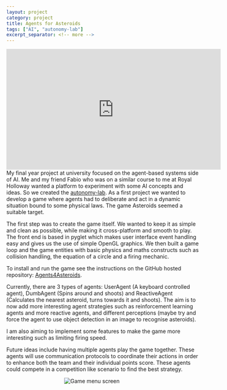 ```yaml
---
layout: project
category: project
title: Agents for Asteroids
tags: ["AI", "autonomy-lab"]
excerpt_separator: <!-- more -->
---
```


<div class="row">
    <div class="col">
        <iframe width="560" height="315" src="https://www.youtube.com/embed/Rkac55SBIco" frameborder="0" allow="accelerometer; autoplay; encrypted-media; gyroscope; picture-in-picture" allowfullscreen></iframe>
    </div>
    <div class="col">
        My final year project at university focused on the agent-based systems side of AI. Me and my friend Fabio who was on a similar course to me at Royal Holloway wanted a platform to experiment with some AI concepts and ideas. So we created the <a href="https://github.com/autonomy-lab">autonomy-lab</a>. As a first project we wanted to develop a game where agents had to deliberate and act in a dynamic situation bound to some physical laws. The game Asteroids seemed a suitable target.
    </div>
</div>

<!-- more -->

The first step was to create the game itself. We wanted to keep it as simple and clean as possible, while making it cross-platform and smooth to play. The front end is based in pyglet which makes user interface event handling easy and gives us the use of simple OpenGL graphics. We then built a game loop and the game entities with basic physics and maths constructs such as collision handling, the equation of a circle and a firing mechanic.

To install and run the game see the instructions on the GitHub hosted repository: <a href="https://github.com/autonomy-lab/Agents4Asteroids">Agents4Asteroids</a>.

Currently, there are 3 types of agents: UserAgent (A keyboard controlled agent), DumbAgent (Spins around and shoots) and ReactiveAgent (Calculates the nearest asteroid, turns towards it and shoots). The aim is to now add more interesting agent strategies such as reinforcement learning agents and more reactive agents, and different perceptions (maybe try and force the agent to use object detection in an image to recognise asteroids).



I am also aiming to implement some features to make the game more interesting such as limiting firing speed.

Future ideas include having multiple agents play the game together. These agents will use communication protocols to coordinate their actions in order to enhance both the team and their individual points score. These agents could compete in a competition like scenario to find the best strategy.

<img src="{{ 'assets/img/asteroids_splash_screen.png' | relative_url }}" alt="Game menu screen" style="max-width: 40%; display: block; margin-left: auto; margin-right: auto;" />
